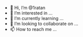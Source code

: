 - 👋 Hi, I’m @1ratan
- 👀 I’m interested in ...
- 🌱 I’m currently learning ...
- 💞️ I’m looking to collaborate on ...
- 📫 How to reach me ...

<!---
1ratan/1ratan is a ✨ special ✨ repository because its `README.md` (this file) appears on your GitHub profile.
You can click the Preview link to take a look at your changes.
--->
